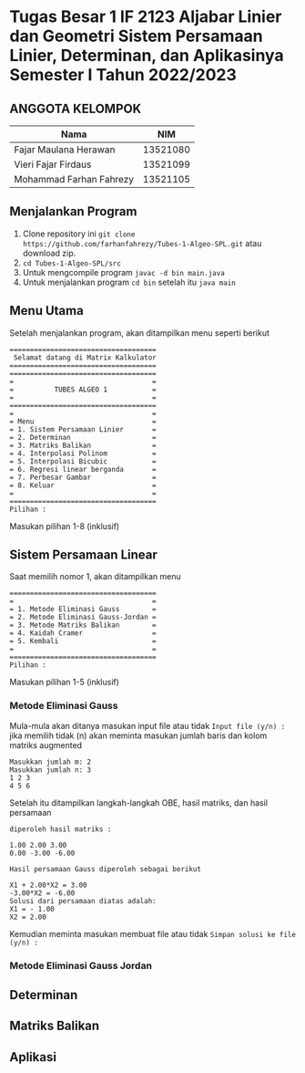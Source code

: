 # Tugas Besar 1 IF 2123 Aljabar Linier dan Geometri Sistem Persamaan Linier, Determinan, dan Aplikasinya Semester I Tahun 2022/2023

## ANGGOTA KELOMPOK
| Nama        | NIM           |
| ------------- |:-------------:|
| Fajar Maulana Herawan     | 13521080 |
| Vieri Fajar Firdaus      | 13521099  |   
| Mohammad Farhan Fahrezy | 13521105      |   

## Menjalankan Program 
1. Clone repository ini ```git clone https://github.com/farhanfahrezy/Tubes-1-Algeo-SPL.git``` atau download zip.
2. ```cd Tubes-1-Algeo-SPL/src```
3. Untuk mengcompile program  ```javac -d bin main.java```
4. Untuk menjalankan program ```cd bin``` setelah itu ```java main```

## Menu Utama
Setelah menjalankan program, akan ditampilkan menu seperti berikut
```
====================================
 Selamat datang di Matrix Kalkulator
====================================
====================================
=                                  =
=          TUBES ALGEO 1           =
=                                  =
====================================
=                                  =
= Menu                             =
= 1. Sistem Persamaan Linier       =
= 2. Determinan                    =
= 3. Matriks Balikan               =
= 4. Interpolasi Polinom           =
= 5. Interpolasi Bicubic           =
= 6. Regresi linear berganda       =
= 7. Perbesar Gambar               =
= 8. Keluar                        =
=                                  =
====================================
Pilihan :
```
Masukan pilihan 1-8 (inklusif)
## Sistem Persamaan Linear
Saat memilih nomor 1, akan ditampilkan menu 
```
====================================
=                                  =
= 1. Metode Eliminasi Gauss        =
= 2. Metode Eliminasi Gauss-Jordan =
= 3. Metode Matriks Balikan        =
= 4. Kaidah Cramer                 =
= 5. Kembali                       =
=                                  =
====================================
Pilihan : 
```
Masukan pilihan 1-5 (inklusif)
### Metode Eliminasi Gauss
Mula-mula akan ditanya masukan input file atau tidak ```Input file (y/n) : ```
jika memilih tidak (n) akan meminta masukan jumlah baris dan kolom matriks augmented
```
Masukkan jumlah m: 2
Masukkan jumlah n: 3
1 2 3
4 5 6
```
Setelah itu ditampilkan langkah-langkah OBE, hasil matriks, dan hasil persamaan 
```
diperoleh hasil matriks :

1.00 2.00 3.00
0.00 -3.00 -6.00

Hasil persamaan Gauss diperoleh sebagai berikut

X1 + 2.00*X2 = 3.00
-3.00*X2 = -6.00
Solusi dari persamaan diatas adalah: 
X1 = - 1.00
X2 = 2.00
```
Kemudian meminta masukan membuat file atau tidak ```Simpan solusi ke file (y/n) : ```
### Metode Eliminasi Gauss Jordan


## Determinan

## Matriks Balikan

## Aplikasi
